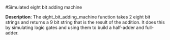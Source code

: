 #Simulated eight bit adding machine

**Description**:
The eight_bit_adding_machine function takes 2 eight bit strings and returns a 9 bit string that is the result
of the addition. It does this by simulating logic gates and using them to build a half-adder and full-adder.
    
